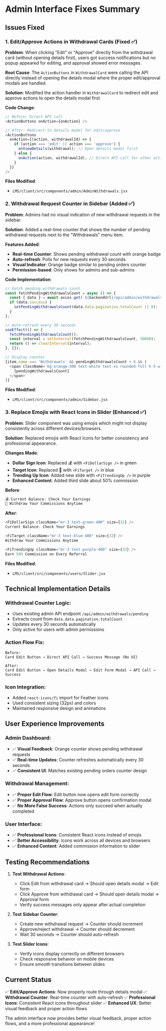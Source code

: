 # Admin Interface Fixes Summary

## Issues Fixed

### 1. Edit/Approve Actions in Withdrawal Cards (Fixed ✅)

**Problem**: When clicking "Edit" or "Approve" directly from the withdrawal card (without opening details first), users got success notifications but no popup appeared for editing, and approval showed error messages.

**Root Cause**: The `ActionButtons` in `WithdrawalCard` were calling the API directly instead of opening the details modal where the proper edit/approval modals are handled.

**Solution**: Modified the action handler in `WithdrawalCard` to redirect edit and approve actions to open the details modal first.

**Code Change**:
```javascript
// Before: Direct API call
<ActionButtons onAction={onAction} />

// After: Redirect to details modal for edit/approve
<ActionButtons 
  onAction={(action, withdrawalId) => {
    if (action === 'edit' || action === 'approve') {
      onViewDetails(withdrawal); // Open details modal first
    } else {
      onAction(action, withdrawalId); // Direct API call for other actions
    }
  }}
/>
```

**Files Modified**:
- `LMS/client/src/components/admin/AdminWithdrawals.jsx`

### 2. Withdrawal Request Counter in Sidebar (Added ✅)

**Problem**: Admins had no visual indication of new withdrawal requests in the sidebar.

**Solution**: Added a real-time counter that shows the number of pending withdrawal requests next to the "Withdrawals" menu item.

**Features Added**:
- **Real-time Counter**: Shows pending withdrawal count with orange badge
- **Auto-refresh**: Polls for new requests every 30 seconds
- **Visual Indicator**: Orange badge similar to pending orders counter
- **Permission-based**: Only shows for admins and sub-admins

**Code Implementation**:
```javascript
// Fetch pending withdrawals count
const fetchPendingWithdrawalsCount = async () => {
  const { data } = await axios.get(`${backendUrl}/api/admin/withdrawals/pending`);
  if (data.success) {
    setPendingWithdrawalsCount(data.data.pagination.totalCount || 0);
  }
};

// Auto-refresh every 30 seconds
useEffect(() => {
  fetchPendingWithdrawalsCount();
  const interval = setInterval(fetchPendingWithdrawalsCount, 30000);
  return () => clearInterval(interval);
}, []);

// Display counter
{item.name === 'Withdrawals' && pendingWithdrawalsCount > 0 && (
  <span className='bg-orange-500 text-white text-xs rounded-full h-5 w-5'>
    {pendingWithdrawalsCount}
  </span>
)}
```

**Files Modified**:
- `LMS/client/src/components/admin/Sidebar.jsx`

### 3. Replace Emojis with React Icons in Slider (Enhanced ✅)

**Problem**: Slider component was using emojis which might not display consistently across different devices/browsers.

**Solution**: Replaced emojis with React Icons for better consistency and professional appearance.

**Changes Made**:
- **Dollar Sign Icon**: Replaced 💰 with `<FiDollarSign />` in green
- **Target Icon**: Replaced 🎯 with `<FiTarget />` in blue  
- **Trending Up Icon**: Added new slide with `<FiTrendingUp />` in purple
- **Enhanced Content**: Added third slide about 50% commission

**Before**:
```javascript
💰 Current Balance: Check Your Earnings
🎯 Withdraw Your Commissions Anytime
```

**After**:
```javascript
<FiDollarSign className="mr-3 text-green-400" size={32} />
Current Balance: Check Your Earnings

<FiTarget className="mr-3 text-blue-400" size={32} />
Withdraw Your Commissions Anytime

<FiTrendingUp className="mr-3 text-purple-400" size={32} />
Earn 50% Commission on Every Referral
```

**Files Modified**:
- `LMS/client/src/components/users/Slider.jsx`

## Technical Implementation Details

### Withdrawal Counter Logic:
- Uses existing admin API endpoint `/api/admin/withdrawals/pending`
- Extracts count from `data.data.pagination.totalCount`
- Updates every 30 seconds automatically
- Only active for users with admin permissions

### Action Flow Fix:
```
Before:
Card Edit Button → Direct API Call → Success Message (No UI)

After:
Card Edit Button → Open Details Modal → Edit Form Modal → API Call → Success
```

### Icon Integration:
- Added `react-icons/fi` import for Feather icons
- Used consistent sizing (32px) and colors
- Maintained responsive design and animations

## User Experience Improvements

### Admin Dashboard:
- ✅ **Visual Feedback**: Orange counter shows pending withdrawal requests
- ✅ **Real-time Updates**: Counter refreshes automatically every 30 seconds
- ✅ **Consistent UI**: Matches existing pending orders counter design

### Withdrawal Management:
- ✅ **Proper Edit Flow**: Edit button now opens edit form correctly
- ✅ **Proper Approval Flow**: Approve button opens confirmation modal
- ✅ **No More False Success**: Actions only succeed when actually completed

### User Interface:
- ✅ **Professional Icons**: Consistent React icons instead of emojis
- ✅ **Better Accessibility**: Icons work across all devices and browsers
- ✅ **Enhanced Content**: Added commission information to slider

## Testing Recommendations

1. **Test Withdrawal Actions**:
   - Click Edit from withdrawal card → Should open details modal → Edit form
   - Click Approve from withdrawal card → Should open details modal → Approval form
   - Verify success messages only appear after actual completion

2. **Test Sidebar Counter**:
   - Create new withdrawal request → Counter should increment
   - Approve/reject withdrawal → Counter should decrement
   - Wait 30 seconds → Counter should auto-refresh

3. **Test Slider Icons**:
   - Verify icons display correctly on different browsers
   - Check responsive behavior on mobile devices
   - Ensure smooth transitions between slides

## Current Status

✅ **Edit/Approve Actions**: Now properly route through details modal
✅ **Withdrawal Counter**: Real-time counter with auto-refresh
✅ **Professional Icons**: Consistent React icons throughout slider
✅ **Enhanced UX**: Better visual feedback and proper action flows

The admin interface now provides better visual feedback, proper action flows, and a more professional appearance!